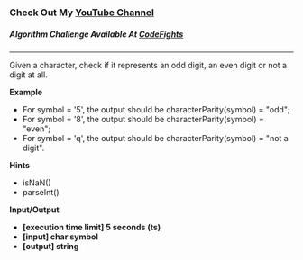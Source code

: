 
### Check Out My [YouTube Channel](https://www.YouTube.com/CodingTutorials360)

##### Algorithm Challenge Available At [CodeFights](https://codefights.com/arcade/code-arcade/lab-of-transformations/QKnGhkoi4wKr6xY9b)
---
Given a character, check if it represents an odd digit, an even digit or not a digit at all.

**Example**

-   For symbol = '5', the output should be
characterParity(symbol) = "odd";
-   For symbol = '8', the output should be
characterParity(symbol) = "even";
-   For symbol = 'q', the output should be
characterParity(symbol) = "not a digit".

**Hints**
-   isNaN()
-   parseInt()

**Input/Output**

-   **[execution time limit] 5 seconds (ts)**
-   **[input] char symbol**
-   **[output] string**
